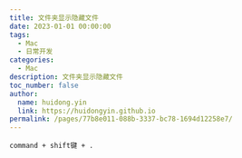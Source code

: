 ```yaml
---
title: 文件夹显示隐藏文件
date: 2023-01-01 00:00:00
tags:
  - Mac
  - 日常开发
categories:
  - Mac
description: 文件夹显示隐藏文件
toc_number: false
author:
  name: huidong.yin
  link: https://huidongyin.github.io
permalink: /pages/77b8e011-088b-3337-bc78-1694d12258e7/
---
```



`command + shift键 + .`
